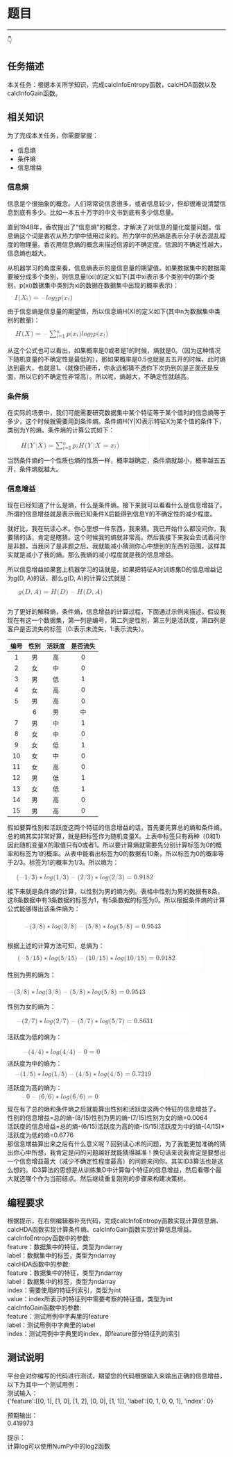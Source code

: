 # 题目
***
:point_down:  

## 任务描述  
本关任务：根据本关所学知识，完成calcInfoEntropy函数，calcHDA函数以及calcInfoGain函数。  

## 相关知识
为了完成本关任务，你需要掌握：  
* 信息熵  
* 条件熵  
* 信息增益  
### 信息熵  
信息是个很抽象的概念。人们常常说信息很多，或者信息较少，但却很难说清楚信息到底有多少。比如一本五十万字的中文书到底有多少信息量。  

直到1948年，香农提出了“信息熵”的概念，才解决了对信息的量化度量问题。信息熵这个词是香农从热力学中借用过来的。热力学中的热熵是表示分子状态混乱程度的物理量。香农用信息熵的概念来描述信源的不确定度。信源的不确定性越大，信息熵也越大。  

从机器学习的角度来看，信息熵表示的是信息量的期望值。如果数据集中的数据需要被分成多个类别，则信息量I(xi)的定义如下(其中xi表示多个类别中的第i个类别，p(xi)数据集中类别为xi的数据在数据集中出现的概率表示)：  
![1](img/1.png)  
由于信息熵是信息量的期望值，所以信息熵H(X)的定义如下(其中n为数据集中类别的数量)：  
![2](img/2.png)  
从这个公式也可以看出，如果概率是0或者是1的时候，熵就是0。（因为这种情况下随机变量的不确定性是最低的），那如果概率是0.5也就是五五开的时候，此时熵达到最大，也就是1。（就像扔硬币，你永远都猜不透你下次扔到的是正面还是反面，所以它的不确定性非常高）。所以呢，熵越大，不确定性就越高。  
### 条件熵  
在实际的场景中，我们可能需要研究数据集中某个特征等于某个值时的信息熵等于多少，这个时候就需要用到条件熵。条件熵H(Y|X)表示特征X为某个值的条件下，类别为Y的熵。条件熵的计算公式如下：  
![3](img/3.png)  
当然条件熵的一个性质也熵的性质一样，概率越确定，条件熵就越小，概率越五五开，条件熵就越大。  
### 信息增益  
现在已经知道了什么是熵，什么是条件熵。接下来就可以看看什么是信息增益了。所谓的信息增益就是表示我已知条件X后能得到信息Y的不确定性的减少程度。  

就好比，我在玩读心术。你心里想一件东西，我来猜。我已开始什么都没问你，我要猜的话，肯定是瞎猜。这个时候我的熵就非常高。然后我接下来我会去试着问你是非题，当我问了是非题之后，我就能减小猜测你心中想到的东西的范围，这样其实就是减小了我的熵。那么我熵的减小程度就是我的信息增益。  

所以信息增益如果套上机器学习的话就是，如果把特征A对训练集D的信息增益记为g(D, A)的话，那么g(D, A)的计算公式就是：  
![4](img/4.png)  

为了更好的解释熵，条件熵，信息增益的计算过程，下面通过示例来描述。假设我现在有这一个数据集，第一列是编号，第二列是性别，第三列是活跃度，第四列是客户是否流失的标签（0:表示未流失，1:表示流失）。  

|编号|性别|活跃度|是否流失|
|:----:|:----:|:----:|:----:|
|1|男|高|0|
|2|女|中|0|
|3|男|低|1|
|4|女|高|0|
|5|男|高|0|
||6|男|中|0|
|7|男|中|1|
|8|女|中|0|
|9|女|低|1|
|10|女|中|0|
|11|女|高|0|
|12|男|低|1|
|13|女|低|1|
|14|男|高|0|
|15|男|高|0|  

假如要算性别和活跃度这两个特征的信息增益的话，首先要先算总的熵和条件熵。总的熵其实非常好算，就是把标签作为随机变量X。上表中标签只有两种（0和1）因此随机变量X的取值只有0或者1。所以要计算熵就需要先分别计算标签为0的概率和标签为1的概率。从表中能看出标签为0的数据有10条，所以标签为0的概率等于2/3。标签为1的概率为1/3。所以熵为：  
![5](img/5.png)  
接下来就是条件熵的计算，以性别为男的熵为例。表格中性别为男的数据有8条，这8条数据中有3条数据的标签为1，有5条数据的标签为0。所以根据条件熵的计算公式能够得出该条件熵为：  
![6](img/6.png)  
根据上述的计算方法可知，总熵为：  
![7](img/7.png)  
性别为男的熵为：  
![8](img/8.png)  
性别为女的熵为：  
![9](img/9.png)  
活跃度为低的熵为：  
![10](img/10.png)  
活跃度为中的熵为：  
![11](img/11.png)  
活跃度为高的熵为：  
![12](img/12.png)  
现在有了总的熵和条件熵之后就能算出性别和活跃度这两个特征的信息增益了。  
性别的信息增益=总的熵-(8/15)性别为男的熵-(7/15)性别为女的熵=0.0064  
活跃度的信息增益=总的熵-(6/15)活跃度为高的熵-(5/15)活跃度为中的熵-(4/15)*活跃度为低的熵=0.6776  
那信息增益算出来之后有什么意义呢？回到读心术的问题，为了我能更加准确的猜出你心中所想，我肯定是问的问题越好就能猜得越准！换句话来说我肯定是要想出一个信息增益最大（减少不确定性程度最高）的问题来问你。其实ID3算法也是这么想的。ID3算法的思想是从训练集D中计算每个特征的信息增益，然后看哪个最大就选哪个作为当前结点。然后继续重复刚刚的步骤来构建决策树。  

## 编程要求  
根据提示，在右侧编辑器补充代码，完成calcInfoEntropy函数实现计算信息熵、calcHDA函数实现计算条件熵、calcInfoGain函数实现计算信息增益。  
calcInfoEntropy函数中的参数:  
feature：数据集中的特征，类型为ndarray  
label：数据集中的标签，类型为ndarray  
calcHDA函数中的参数:  
feature：数据集中的特征，类型为ndarray  
label：数据集中的标签，类型为ndarray  
index：需要使用的特征列索引，类型为int  
value：index所表示的特征列中需要考察的特征值，类型为int  
calcInfoGain函数中的参数:  
feature：测试用例中字典里的feature  
label：测试用例中字典里的label  
index：测试用例中字典里的index，即feature部分特征列的索引  
## 测试说明  
平台会对你编写的代码进行测试，期望您的代码根据输入来输出正确的信息增益，以下为其中一个测试用例：  
测试输入：  
{'feature':[[0, 1], [1, 0], [1, 2], [0, 0], [1, 1]], 'label':[0, 1, 0, 0, 1], 'index': 0}  

预期输出：  
0.419973  

提示：  
计算log可以使用NumPy中的log2函数  
